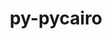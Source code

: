 ---
title: "py-pycairo"
layout: cache
categories: [package, v2025.07.0]
meta: {"compilers": ["gcc@11.4.0"], "num_specs": 1, "num_specs_by_stack": {"e4s": 1, "root": 1}, "oss": ["ubuntu22.04"], "platforms": ["linux"], "stacks": ["e4s", "root"], "targets": ["x86_64_v3"], "versions": ["1.24.0"]}
spec_details: [{"compiler": "gcc@11.4.0", "hash": "jjttuo6dkf6f2r73awe64uapcahhk2e7", "os": "ubuntu22.04", "platform": "linux", "size": "-", "stacks": ["e4s", "root"], "target": "x86_64_v3", "variants": ["build_system=python_pip"], "versions": ["1.24.0"]}]
---